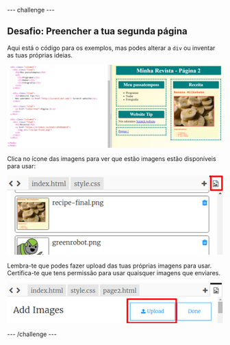 --- challenge ---

## Desafio: Preencher a tua segunda página

Aqui está o código para os exemplos, mas podes alterar a `div` ou inventar as tuas próprias ideias.

![captura de ecrã](images/magazine-page2-challenge.png)

Clica no ícone das imagens para ver que estão imagens estão disponíveis para usar:

![captura de ecrã](images/magazine-images.png)

Lembra-te que podes fazer upload das tuas próprias imagens para usar. Certifica-te que tens permissão para usar quaisquer imagens que enviares.

![captura de ecrã](images/magazine-upload-images.png)

--- /challenge ---